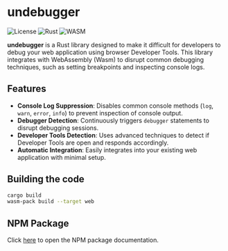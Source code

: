# undebugger

![License](https://img.shields.io/badge/license-MIT-blue.svg)
![Rust](https://img.shields.io/badge/rust-1.50%2B-blue.svg)
![WASM](https://img.shields.io/badge/wasm-pack-0.10.1-blue.svg)

**undebugger** is a Rust library designed to make it difficult for developers to debug your web application using browser Developer Tools. This library integrates with WebAssembly (Wasm) to disrupt common debugging techniques, such as setting breakpoints and inspecting console logs.

## Features

- **Console Log Suppression**: Disables common console methods (`log`, `warn`, `error`, `info`) to prevent inspection of console output.
- **Debugger Detection**: Continuously triggers `debugger` statements to disrupt debugging sessions.
- **Developer Tools Detection**: Uses advanced techniques to detect if Developer Tools are open and responds accordingly.
- **Automatic Integration**: Easily integrates into your existing web application with minimal setup.

## Building the code

```bash
cargo build
wasm-pack build --target web
```

## NPM Package
Click [here](./npm/README.md) to open the NPM package documentation.